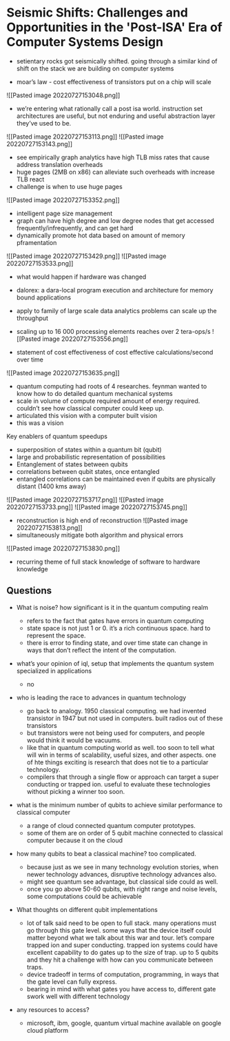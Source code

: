 # Seismic Shifts: Challenges and Opportunities in the 'Post-ISA' Era of Computer Systems Design

- setientary rocks got seismically shifted. going through a similar kind of shift on the stack we are building on computer systems

- moar’s law - cost effectiveness of transistors put on a chip will scale

![[Pasted image 20220727153048.png]]

-   we’re entering what rationally call a post isa world. instruction set architectures are useful, but not enduring and useful abstraction layer they’ve used to be.

![[Pasted image 20220727153113.png]]
![[Pasted image 20220727153143.png]]

-   see empirically graph analytics have high TLB miss rates that cause address translation overheads
-   huge pages (2MB on x86) can alleviate such overheads with increase TLB react
-   challenge is when to use huge pages

![[Pasted image 20220727153352.png]]
  
-   intelligent page size management
-   graph can have high degree and low degree nodes that get accessed frequently/infrequently, and can get hard
-   dynamically promote hot data based on amount of memory pframentation

![[Pasted image 20220727153429.png]]
![[Pasted image 20220727153533.png]]
  
-   what would happen if hardware was changed
-   dalorex: a dara-local program execution and architecture for memory bound applications
-   apply to family of large scale data analytics problems can scale up the throughput
-   scaling up to 16 000 processing elements reaches over 2 tera-ops/s
![[Pasted image 20220727153556.png]]

-   statement of cost effectiveness of cost effective calculations/second over time

![[Pasted image 20220727153635.png]]

-   quantum computing had roots of 4 researches. feynman wanted to know how to do detailed quantum mechanical systems
-   scale in volume of compute required amount of energy required. couldn’t see how classical computer could keep up.
-   articulated this vision with a computer built vision
-   this was a vision

Key enablers of quantum speedups
-   superposition of states within a quantum bit (qubit)
-   large and probabilistic representation of possibilities
-   Entanglement of states between qubits
-   correlations between qubit states, once entangled
-   entangled correlations can be maintained even if qubits are physically distant (1400 kms away)

![[Pasted image 20220727153717.png]]
![[Pasted image 20220727153733.png]]
![[Pasted image 20220727153745.png]]

-   reconstruction is high end of reconstruction
![[Pasted image 20220727153813.png]]
-   simultaneously mitigate both algorithm and physical errors

![[Pasted image 20220727153830.png]]

-   recurring theme of full stack knowledge of software to hardware knowledge

## Questions

-   What is noise? how significant is it in the quantum computing realm
	-   refers to the fact that gates have errors in quantum computing
	-   state space is not just 1 or 0. it’s a rich continuous space. hard to represent the space.
	-   there is error to finding state, and over time state can change in ways that don’t reflect the intent of the computation.

-   what’s your opinion of iql, setup that implements the quantum system specialized in applications
	-   no

-   who is leading the race to advances in quantum technology
	- go back to analogy. 1950 classical computing. we had invented transistor in 1947 but not used in computers. built radios out of these transistors
	-   but transistors were not being used for computers, and people would think it would be vacuums.
	-   like that in quantum computing world as well. too soon to tell what will win in terms of scalability, useful sizes, and other aspects. one of hte things exciting is research that does not tie to a particular technology.
	-   compilers that through a single flow or approach can target a super conducting or trapped ion. useful to evaluate these technologies without picking a winner too soon.
	
-   what is the minimum number of qubits to achieve similar performance to classical computer
	-   a range of cloud connected quantum computer prototypes.
	-   some of them are on order of 5 qubit machine connected to classical computer because it on the cloud
    
-   how many qubits to beat a classical machine? too complicated. 
	-   because just as we see in many technology evolution stories, when newer technology advances, disruptive technology advances also.
	-   might see quantum see advantage, but classical side could as well.
	-   once you go above 50-60 qubits, with right range and noise levels, some computations could be achievable
	
-   What thoughts on different qubit implementations
	-   lot of talk said need to be open to full stack. many operations must go through this gate level. some ways that the device itself could matter beyond what we talk about this war and tour. let’s compare trapped ion and super conducting. trapped ion systems could have excellent capability to do gates up to the size of trap. up to 5 qubits and they hit a challenge with how can you communicate between traps.
	-   device tradeoff in terms of computation, programming, in ways that the gate level can fully express.
	-   bearing in mind with what gates you have access to, different gate swork well with different technology
	
-   any resources to access?
	-   microsoft, ibm, google, quantum virtual machine available on google cloud platform
    